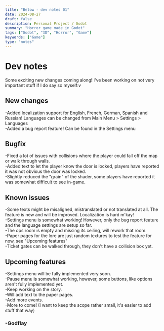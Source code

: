 ```yaml
---
title: "Below - dev notes 01"
date: 2024-08-27
draft: false
description: Personal Project / Godot
summary: "Horror game made in Godot"
tags: ["Godot", "3D", "Horror", "Game"]
keywords: ["Game"]
type: "notes"
---
```

# Dev notes
Some exciting new changes coming along! I've been working on not very important stuff if I do say so myself:v<br/>
## New changes
-Added localization support for English, French, German, Spanish and Russian! Languages can be changed from Main Menu > Settings > Languages<br/>
-Added a bug report feature! Can be found in the Settings menu<br/>
## Bugfix
-Fixed a lot of issues with collisions where the player could fall off the map or walk through walls.<br/>
-Added text to let the player know the door is locked, players have reported it was not obvious the door was locked.<br/>
-Slightly reduced the "grain" of the shader, some players have reported it was somewhat difficult to see in-game.<br/>
## Known issues
-Some texts might be misaligned, mistranslated or not translated at all. The feature is new and will be improved. Localization is hard m'kay!<br/>
-Settings menu is somewhat working! However, only the bug report feature and the language settings are setup so far.<br/>
-The ops room is empty and missing its ceiling, will rework that room.<br/>
-Paper pages for the lore are just random textures to test the feature for now, see "Upcoming features"<br/>
-Ticket gates can be walked through, they don't have a collision box yet.</br>
## Upcoming features
-Settings menu will be fully implemented very soon.<br/>
-Pause menu is somewhat working, however, some buttons, like options aren't fully implemented yet.<br/>
-Keep working on the story.<br/>
-Will add text to the paper pages.</br>
-Add more events.<br/>
-More to come! (I want to keep the scope rather small, it's easier to add stuff that way)</br>

### -Godflay